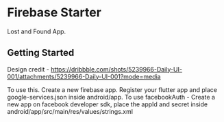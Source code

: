 # Firebase Starter

Lost and Found App.

## Getting Started

Design credit - https://dribbble.com/shots/5239966-Daily-UI-001/attachments/5239966-Daily-UI-001?mode=media

To use this. Create a new firebase app. Register your flutter app and place google-services.json inside android/app.
To use facebookAuth - Create a new app on facebook developer sdk, place the appId and secret inside android/app/src/main/res/values/strings.xml


